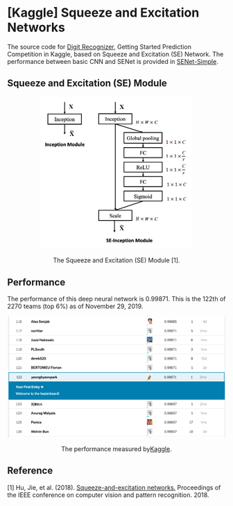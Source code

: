 [Kaggle] Squeeze and Excitation Networks
=====

The source code for <a href="https://www.kaggle.com/c/digit-recognizer">Digit Recognizer</a>, Getting Started Prediction Competition in Kaggle, based on Squeeze and Excitation (SE) Network. The performance between basic CNN and SENet is provided in <a href="https://github.com/YeongHyeon/SENet-Simple">SENet-Simple</a>.

## Squeeze and Excitation (SE) Module
<div align="center">
  <img src="./figures/semodule.png" width="350">  
  <p>The Squeeze and Excitation (SE) Module [1].</p>
</div>

## Performance
The performance of this deep neural network is 0.99871. This is the 122th of 2270 teams (top 6%) as of November 29, 2019.
<div align="center">
  <img src="./figures/performance.png" width="750">  
  <p>The performance measured by<a href="https://www.kaggle.com/c/digit-recognizer/leaderboard">Kaggle</a>.</p>
</div>

## Reference
[1] Hu, Jie, et al. (2018). <a href="https://arxiv.org/abs/1709.01507">Squeeze-and-excitation networks.</a> Proceedings of the IEEE conference on computer vision and pattern recognition. 2018.
